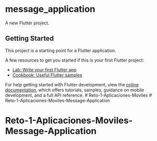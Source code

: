 # message_application

A new Flutter project.

## Getting Started

This project is a starting point for a Flutter application.

A few resources to get you started if this is your first Flutter project:

- [Lab: Write your first Flutter app](https://docs.flutter.dev/get-started/codelab)
- [Cookbook: Useful Flutter samples](https://docs.flutter.dev/cookbook)

For help getting started with Flutter development, view the
[online documentation](https://docs.flutter.dev/), which offers tutorials,
samples, guidance on mobile development, and a full API reference.
#   R e t o - 1 - A p l i c a c i o n e s - M o v i l e s  
 # Reto-1-Aplicaciones-Moviles-Message-Application
# Reto-1-Aplicaciones-Moviles-Message-Application
